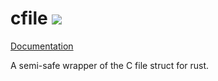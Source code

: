 # cfile ![](https://travis-ci.org/jkarns275/cfile.svg?branch=master)
[Documentation](https://jkarns275.github.io/cfile/cfile_rs/index.html)

A semi-safe wrapper of the C file struct for rust.
